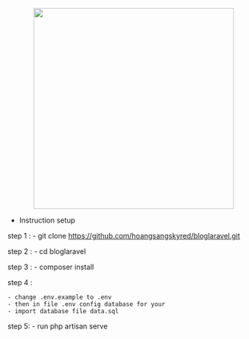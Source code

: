 <p align="center"><a href="https://laravel.com" target="_blank"><img src="https://raw.githubusercontent.com/laravel/art/master/logo-lockup/5%20SVG/2%20CMYK/1%20Full%20Color/laravel-logolockup-cmyk-red.svg" width="400"></a></p>


* Instruction setup 

step 1 :
    - git clone https://github.com/hoangsangskyred/bloglaravel.git 
      
step 2 :
    -  cd  bloglaravel
     
step 3 :
    -  composer install
    
step 4 :
    
    - change .env.example to .env
    - then in file .env config database for your
    - import database file data.sql
step 5:
    - run  php artisan serve 
    
    
    



